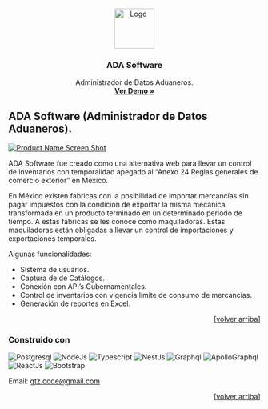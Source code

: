<!-- Improved compatibility of back to top link: See: https://github.com/othneildrew/Best-README-Template/pull/73 -->

<a name="readme-top"></a>

<!--
*** Thanks for checking out the Best-README-Template. If you have a suggestion
*** that would make this better, please fork the repo and create a pull request
*** or simply open an issue with the tag "enhancement".
*** Don't forget to give the project a star!
*** Thanks again! Now go create something AMAZING! :D
-->

<!-- PROJECT SHIELDS -->
<!--
*** I'm using markdown "reference style" links for readability.
*** Reference links are enclosed in brackets [ ] instead of parentheses ( ).
*** See the bottom of this document for the declaration of the reference variables
*** for contributors-url, forks-url, etc. This is an optional, concise syntax you may use.
*** https://www.markdownguide.org/basic-syntax/#reference-style-links
-->

<!-- PROJECT LOGO -->
<br />
<div align="center">
  <a  href="http://ada.gtzcode.link:5000/">
    <img src="https://github.com/GtzCode/AdaProject/assets/47282745/6c5c7487-4e4c-450b-bcb5-54bdc6c9c389" alt="Logo" width="80" height="80">
  </a>

  <h3 align="center">ADA Software</h3>

  <p align="center">
    Administrador de Datos Aduaneros.
    <br />
    <a href="http://ada.gtzcode.link:5000/"><strong>Ver Demo »</strong></a>
  </p>
</div>

<!-- ABOUT THE PROJECT -->
## ADA Software (Administrador de Datos Aduaneros).

[![Product Name Screen Shot][adademo-img]][adademo-url]

ADA Software fue creado como una alternativa web para llevar un control de inventarios con temporalidad apegado al “Anexo 24 Reglas generales de comercio exterior” en México.

En México existen fabricas con la posibilidad de importar mercancías sin pagar impuestos con la condición de exportar la misma mecánica transformada en un producto terminado en un determinado periodo de tiempo. A estas fábricas se les conoce como maquiladoras. Estas maquiladoras están obligadas a llevar un control de importaciones y exportaciones temporales. 

Algunas funcionalidades:

- Sistema de usuarios.
- Captura de de Catálogos.
- Conexión con API’s Gubernamentales.
- Control de inventarios con vigencia límite de consumo de mercancías.
- Generación de reportes en Excel.


<p align="right">[<a href="#readme-top">volver arriba</a>]</p>

### Construido con

![Postgresql][Postgresql]
![NodeJs][NodeJs]
![Typescript][Typescript]
![NestJs][NestJs]
![Graphql][Graphql]
![ApolloGraphql][ApolloClient]
![ReactJs][ReactJs]
![Bootstrap][Bootstrap]

Email: gtz.code@gmail.com

<p align="right">[<a href="#readme-top">volver arriba</a>]</p>



<!-- ACKNOWLEDGMENTS -->
[adademo-img]: https://github.com/GtzCode/AdaProject/assets/47282745/d436b77b-3cce-47a2-9f66-d3c01ae16bbb
[adademo-url]: http://ada.gtzcode.link:5000/


[Typescript]:https://img.shields.io/badge/%20typescript-5.0.2-3178C6?style=for-the-badge&logo=typescript&logoColor=%23ffffff&labelColor=%233178C6
[Postgresql]:https://img.shields.io/badge/%20postgresql-15-4169E1?style=for-the-badge&logo=postgresql&logoColor=%23ffffff&labelColor=%234169E1
[nestJs]:https://img.shields.io/badge/%20nestjs-9.5.0-E0234E?style=for-the-badge&logo=nestjs&logoColor=%23ffffff&labelColor=%23E0234E
[Bootstrap]:https://img.shields.io/badge/%20bootstrap-4.6-7952B3?style=for-the-badge&logo=bootstrap&logoColor=%23ffffff&labelColor=%237952B3
[ReactJs]:https://img.shields.io/badge/%20reactjs-18.2-61DAFB?style=for-the-badge&logo=react&logoColor=%23ffffff&labelColor=%2361DAFB
[Graphql]:https://img.shields.io/badge/%20graphql-16.6-E10098?style=for-the-badge&logo=graphql&logoColor=%23ffffff&labelColor=%23E10098
[ApolloClient]:https://img.shields.io/badge/%20apollo%20Client-3.7.15-311C87?style=for-the-badge&logo=apollographql&logoColor=%23ffffff&labelColor=%23311C87
[NodeJs]:https://img.shields.io/badge/nodejs-18.19-339933?style=for-the-badge&logo=nodedotjs&logoColor=%23ffffff&labelColor=%23339933







